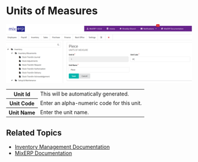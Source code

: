 # Units of Measures

![Units of Measures](images/units-of-measure.png)

<table class="ui padded compact attached small blue table">
    <tr>
        <th>
            Unit Id
        </th>
        <td>
            This will be automatically generated.
        </td>
    </tr>
    <tr>
        <th>
            Unit Code
        </th>
        <td>
            Enter an alpha-numeric code for this unit.
        </td>
    </tr>
    <tr>
        <th>
            Unit Name
        </th>
        <td>
            Enter the unit name.
        </td>
    </tr>
</table>

## Related Topics
* [Inventory Management Documentation](index.md)
* [MixERP Documentation](../index.md)
